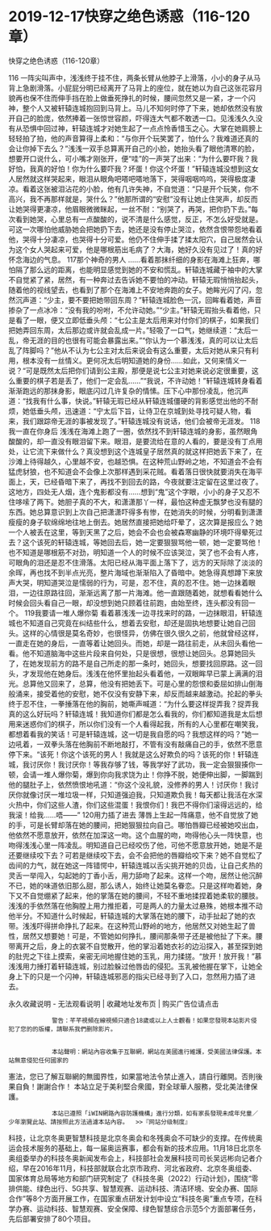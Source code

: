 # 2019-12-17快穿之绝色诱惑（116-120章）



快穿之绝色诱惑（116-120章）



 116   一阵尖叫声中，浅浅终于挂不住，两条长臂从他脖子上滑落，小小的身子从马背上急剧滑落。小屁屁分明已经离开了马背上的座位，就在她以为自己这张花容月貌再也保不住而伸手挡在脸上做垂死挣扎的时候，腰间忽然又是一紧，才一个闪神，整个人又被轩辕连城抱回到马背上。马儿不知何时停了下来，她却依然没有放开自己的脸庞，依然捧着一张惊世容颜，吓得连大气都不敢透一口。见浅浅久久没有从恐惧中回过神，轩辕连城才对她生起了一点点怜香惜玉之心。大掌在她肩膀上轻轻拍了拍，他的声音算得上柔和：“与你开个玩笑罢了，怕什么？我难道还真的会让你掉下去么？”浅浅一双手总算离开自己的小脸，她抬头看了眼他清寒的脸，想要开口说什么，可小嘴才刚张开，便“哇”的一声哭了出来：“为什么要吓我？我好怕，我真的好怕！你为什么要吓我？坏蛋！你这个坏蛋！”轩辕连城没想到这女人居然就这样哭起来，眼泪从眼角吧嗒吧嗒地落下，哭得咽咽呜呜，哭得极度凄凉。看着这张被泪沾花的小脸，他有几许失神，不自觉道：“只是开个玩笑，你不高兴，我不再那样就是，哭什么？”他那所谓的“安慰”没有让她止住哭声，却反而让她哭得更凄凉，他眉眼微微眯起，一丝不耐：“别哭了，再哭，把你扔下去。”每次看到她哭，心里总有一点酸酸的，说不清是什么感觉，反正，不怎么好受就是。可这一次哪怕他威胁她会把她扔下去，她还是没有停止哭泣，依然含恨带怨地看着他，哭得十分凄凉，也哭得十分可爱。他仍不住伸手揉了揉太阳穴，自己居然会认为这个女人哭起来可爱，他是哪根筋出毛病了？大海，她好久没有见过了！真的好怀念海边的气息。 117那个神奇的男人   ……看着那抹纤细的身影在海滩上狂奔，哪怕隔了那么远的距离，也能明显感觉到她的不安和慌乱。轩辕连城藏于袖中的大掌不自觉紧了紧，居然，有一种奔过去告诉她不要怕的冲动。轩辕无瑕悄悄抬起头，随着他的视线望去，也看到了那个在海滩上不安地奔跑的女子。她眸光闪了闪，忽然沉声道：“少主，要不要把她带回东周？”轩辕连城脸色一沉，回眸看着她，声音掺杂了一点冰冷：“没有我的吩咐，不允许动她。”“少主。”轩辕无瑕抬头看着他，只是看了一眼，便又立即低垂头颅：“七公主是太后用来对付你们的棋子，如果我们把她弄回东周，太后那边或许就会乱成一片。”轻吸了一口气，她继续道：“太后一乱，帝无涯的目的也很有可能会暴露出来。”“你认为一个慕浅浅，真的可以让太后乱了阵脚吗？”他从不认为七公主对太后来说会有这么重要，太后对她从来只有利用，根本没有一丝情义。更何况太后明知道她的身份……如此，又何来情义一说？“可是既然太后把你们请到公主殿，那便是说七公主对她来说必定很重要，这么重要的棋子若是丢了，他们一定会乱……”“我说，不许动她！”轩辕连城转身看着渐渐跑远的那抹身影，眼底闪过几许复杂的情愫。压下心中那份凌乱，他沉声道：“找我有什么事，快说。”轩辕无瑕已经从轩辕连城僵硬的背影感觉出他的不耐烦，她低垂头颅，迅速道：“宁太后下旨，让侍卫在京城到处寻找可疑人物，看来，我们跟踪帝无涯的事被发现了。”轩辕连城没有说话，他们会被帝无涯发。 118我一直在你身后   浅浅在海滩上跑了一圈，依然找不到轩辕连城的身影，虽然眼角酸酸的，却一直没有眼泪留下来。眼泪，是要流给在意的人看的，要是没有丁点用处，让它流下来做什么？真没想到这个连城皇子居然真的就这样把她丢下来了，在沙滩上待得越久，心里越不安，也越恐惧。在这种荒山野岭之地，不知道会不会有猛虎豺狼，也不知道会不会像上次那样遇到采花贼。看着落日很快就要消失在海平面上，天，已经昏暗下来了，再找不到回去的路，今夜就要注定留在这里过夜了。这地方，四处无人烟，连个鬼影都没有……想到“鬼”这个字眼，小小的身子又忍不住哆嗦了两下。她胆子真的不大，和潇潇那丫一样，最怕这种虚无飘梦也没有腿的东西。她总算意识到上次自己把潇潇吓得多有惨，在她消失的时候，分明看到潇潇瘦瘦的身子软绵绵地往地上倒去。她居然直接把她给吓晕了，这次算是报应么？她一个人被丢在这里，等到天黑了之后，她会不会也会被森寒幽静的环境吓得晕死过去？这个该死的轩辕连城，等她回去后，她一定要狠狠骂他一顿，她一定要骂他！也不知道是哪根筋不对劲，明知道一个人的时候不应该哭泣，哭了也不会有人疼，可眼角的泪还是忍不住滑落。太阳已经从海平面上落下了，远方的天际除了淡淡的余晖，再也找不到半点光亮，整片海域也渐渐陷入了昏暗中。她急得真想蹲下来放声大哭，明知道哭泣是懦弱的行为，可是，忍不住，真的忍不住。她一边抹着眼泪，一边往原路往回，渐渐远离了那一片海滩。他一直跟随着她，就想看看她什么时候会回头看自己一眼，却没想到她只顾着往前跑，由始至终，连头都没有回一个。 119我要请一堆人爆你菊   看着慕浅浅一边寻找来时的路，一边抹眼泪，轩辕连城也不知道自己究竟在纠结些什么，想着去安慰，却还是固执地想要让她自己回头。这样的心情很是莫名奇妙，也很怪异，仿佛在很久很久之前，他就曾经这样，一直走在她的身后，一直等着让她回头。而她，却是一路往前走，从未回头看他一看。他不知道脑海中这些片段来自何处，只是很想，很想让她回头。总算她回头了，在她发现前方的路不是自己所走的那一条时，她回头，想要找回原路。这一回头，才发现他在她身后。浅浅在他怀里抬起头看着他，一双眼眸早已蒙上满满的泪光。总算他又回来了，总算，他没有把她丢下。可是心里的怨恨和委屈如排山倒海般涌来，接受着他的安慰，她不仅没有安静下来，却反而越来越激动。抡起的拳头终于忍不住，一拳捶落在他的胸前，她嘶声喊道：“为什么要这样捉弄我？捉弄我真的这么好玩吗？轩辕连城！我知道你们都是怎么看我的，你们都知道我是太后想用来迷惑你们的棋子，所以你们没有一个人看得起我，所有的人心里都在嘲笑我，都想着看我的笑话！可是轩辕连城，这一切是我自愿的吗？我想这样的吗？”她一边吼着，一双拳头落在他胸前不断地敲打，不管有没有敲痛自己的手，依然不愿意停下来。“该死！你这个该死的男人！我就是这么好欺负的吗？该死的你！轩辕连城，我讨厌你！我讨厌你！等我存够了钱，等我学好了武功，我一定会狠狠揍你一顿，会请一堆人爆你菊，爆到你向我求饶为止！你挣不脱，她便伸出脚，一脚踹到他的腿肚子上，依然愤恨地吼道：“你这个没礼貌，没修养的男人！讨厌你！我讨厌你就像讨厌一堆垃圾一样，只知道强迫我，只知道欺负我！每天都让我活在水深火热中，你们这些人渣，你们这些混蛋！我恨你们！我巴不得你们滚得远远的，给我滚！给我……唔——” 120用力插了进去   薄唇上生起一阵痛意，他不自觉放了她的手，可是长臂却落在她的腰间，把她狠狠拉向自己。哪怕唇瓣已经被她咬出血，他依然不愿意放开，依然在加深这一吻。这个血腥的吻，吻得他心头一阵快意，也吻得浅浅心里一阵凌乱。明知道自己已经咬伤了他，可他不愿意放开她，她是不是还要继续咬下去？可若是继续咬下去，会不会把他的唇瓣给咬下来？她不自觉松了齿间的力气，就在她这一阵错愕中，轩辕连城以舌尖挑开她的贝齿，让自己炙热的灵舌一举闯入，勾起她的丁香小舌，用力舔吻了起来。这样一个吻，居然让他沉醉不已，她的味道依旧那么甜，那么诱人，始终让她莫名眷恋。只是这样吻着她，身下又不自觉绷紧了起来，他的掌落在她的腰间，不轻不重地揉捏着她柔软的腰肢。浅浅的手依然落在他胸膛上用力推拒着，可是两人的力量太过悬殊，她根本推不动他半分。不知道什么时候起，轩辕连城的大掌落在她的腰下，动手扯起了她的衣带。浅浅吓得拼命挣扎了起来。在这种荒山野岭的地方，他居然又对她生起了兽性，居然又想要她！可是，不管她如何挣扎，腰间那条带子还是被他扯了下来。腰带离开之后，身上的衣裳不自觉散开，他的掌沿着她衣衫的边沿探入，甚至探到她的肚兜之下往上摸索，亲密无间地握住她的玉乳，用力揉搓。“放开！放开我！”慕浅浅用力捶打着轩辕连城，别过脸躲过他唇齿的侵犯。玉乳被他握在掌下，让她全身上下的只是一个闪神，轩辕连城邪恶的指尖已经寻到了入口，忽然用力插了进去。
            







永久收藏说明 - 无法观看说明 | 收藏地址发布页 | 购买广告位请点击


                警告：芊芊視頻在線視頻只適合18歲或以上人士觀看！如果您發現本站影片侵犯了您的的版權，請聯系我們删除影片。
            

                本站聲明：網站內容收集于互聯網，網站在美國進行維護，受美國法律保護。本站無意侵犯任何國家的
憲法，您已了解互聯網的無國界性，如果當地法令禁止進入，請自行離開。否則後果自負！謝謝合作！
本站立足于美利堅合衆國，對全球華人服務，受北美法律保護。
            

                本站已遵照「iWIN網路內容防護機構」進行分類，如有家長發現未成年兒童／少年瀏覽此站、請按照此方法過濾本站內容。  >>『网站分级制度』




科技，让北京冬奥更智慧科技是北京冬奥会和冬残奥会不可缺少的支撑。在传统奥运会技术服务的基础上，每一届奥运赛事，都会有新的技术应用。11月18日北京冬奥组委举办的科技冬奥新闻发布会上，科技部社会发展科技司司长吴远彬向记者介绍，早在2016年11月，科技部就联合北京市政府、河北省政府、北京冬奥组委、国家体育总局等地方和部门研究制定了《科技冬奥（2022）行动计划》，围绕“零排供能、绿色出行、5G共享、智慧观赛、运动科技、清洁环境、安全办赛、国际合作”等8个方面开展工作，在国家重点研发计划中设立“科技冬奥”重点专项，在科学办赛、运动科技、智慧观赛、安全保障、绿色智慧综合示范5个方面部署任务，先后部署安排了80个项目。


